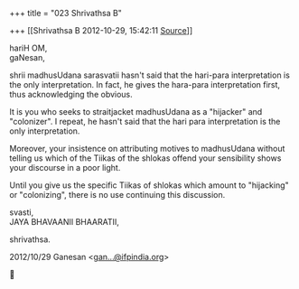 +++
title = "023 Shrivathsa B"

+++
[[Shrivathsa B	2012-10-29, 15:42:11 [Source](https://groups.google.com/g/bvparishat/c/9SHaNwvK0ZY)]]



hariH OM,  
gaNesan,  
  
 shrii madhusUdana sarasvatii hasn't said that the hari-para interpretation is the only interpretation. In fact, he gives the hara-para interpretation first, thus acknowledging the obvious.  
  
 It is you who seeks to straitjacket madhusUdana as a "hijacker" and "colonizer". I repeat, he hasn't said that the hari para interpretation is the only interpretation.  
  
 Moreover, your insistence on attributing motives to madhusUdana without telling us which of the Tiikas of the shlokas offend your sensibility shows your discourse in a poor light.  
  
 Until you give us the specific Tiikas of shlokas which amount to "hijacking" or "colonizing", there is no use continuing this discussion.

  
  
svasti,  
 JAYA BHAVAANII BHAARATII,  

shrivathsa.  
  

2012/10/29 Ganesan \<[gan...@ifpindia.org]()\>



